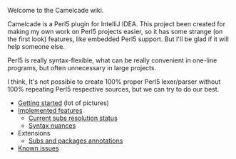 Welcome to the Camelcade wiki.

Camelcade is a Perl5 plugin for IntelliJ IDEA. This project been created for making my own work on Perl5 projects easier, so it has some strange (on the first look) features, like embedded Perl5 support. But I'll be glad if it will help someone else.

Perl5 is really syntax-flexible, what can be really convenient in one-line programs, but often unnecessary in large projects. 

I think, It's not possible to create 100% proper Perl5 lexer/parser without 100% repeating Perl5 respective sources, but we can try to do our best.

* [Getting started](https://github.com/hurricup/Perl5-IDEA/wiki/Getting-started) (lot of pictures)
* [Implemented features](https://github.com/hurricup/Perl5-IDEA/wiki/Implemented-features)
  * [Current subs resolution status](https://github.com/hurricup/Perl5-IDEA/wiki/Subs-resolution-status)
  * [Syntax nuances](https://github.com/hurricup/Perl5-IDEA/wiki/Perl-syntax-nuances)
* Extensions
  * [Subs and packages annotations](https://github.com/hurricup/Perl5-IDEA/wiki/Subs-annotations)
* [Known issues](https://github.com/hurricup/Perl5-IDEA/wiki/Known-issues)

